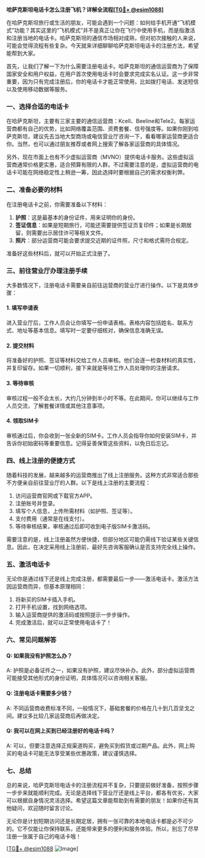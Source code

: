 **哈萨克斯坦电话卡怎么注册飞机？详解全流程[[TG💪+ @esim1088](https://t.me/s/esim1088)]**

在哈萨克斯坦旅行或生活的朋友，可能会遇到一个问题：如何给手机开通“飞机模式”功能？其实这里的“飞机模式”并不是真正让你在飞行中使用手机，而是指激活和注册当地的电话卡。哈萨克斯坦的通信市场相对成熟，但对初次接触的人来说，可能会觉得流程有些复杂。今天就来详细聊聊哈萨克斯坦电话卡的注册方法，希望能帮到大家。

首先，让我们了解一下为什么需要注册电话卡。哈萨克斯坦的通信运营商为了保障国家安全和用户权益，在用户首次使用电话卡时会要求完成实名认证。这一步非常重要，因为只有完成注册后，你的电话卡才能正常使用，比如拨打电话、发送短信以及使用移动数据等服务。

### 一、选择合适的电话卡

在哈萨克斯坦，主要有三家主要的通信运营商：Kcell、Beeline和Tele2。每家运营商都有自己的优势，比如网络覆盖范围、资费套餐、信号强度等。如果你刚到哈萨克斯坦，建议先去当地大型商场或电信营业厅咨询一下，看看哪家运营商更适合你。当然，也可以通过朋友推荐或者网上搜索了解各家运营商的具体情况。

另外，现在市面上也有不少虚拟运营商（MVNO）提供电话卡服务。这些虚拟运营商通常价格更实惠，适合预算有限的人群。不过需要注意的是，虚拟运营商的电话卡可能在网络稳定性上稍逊一筹，因此选择时要根据自己的需求权衡利弊。

### 二、准备必要的材料

在注册电话卡之前，你需要准备以下材料：

1. **护照**：这是最基本的身份证件，用来证明你的身份。
2. **签证信息**：如果是短期旅行，可能还需要提供签证页复印件；如果是长期居留，则需要出示居住许可等相关文件。
3. **照片**：部分运营商可能会要求提交近期的证件照，尺寸和格式需符合规定。

准备好这些材料后，就可以开始正式注册了。

### 三、前往营业厅办理注册手续

大多数情况下，注册电话卡需要亲自前往运营商的营业厅进行操作。以下是具体步骤：

#### 1. 填写申请表

进入营业厅后，工作人员会让你填写一份申请表格。表格内容包括姓名、联系方式、地址等基本信息。填写时一定要仔细核对，确保信息准确无误。

#### 2. 提交材料

将准备好的护照、签证等材料交给工作人员审核。他们会逐一检查材料的真实性，并复印留存。如果一切顺利，接下来就是等待工作人员处理你的注册请求。

#### 3. 等待审核

审核过程一般不会太长，大约几分钟到半小时不等。在此期间，你可以继续与工作人员交流，了解套餐详情或其他注意事项。

#### 4. 领取SIM卡

审核通过后，你会收到一张全新的SIM卡。工作人员会指导你如何安装SIM卡，并告诉你初始密码等重要信息。记得妥善保管这些资料，以免日后忘记。

### 四、线上注册的便捷方式

随着科技的发展，越来越多的运营商推出了线上注册服务。这种方式非常适合那些不方便亲自前往营业厅的人群。以下是线上注册的主要流程：

1. 访问运营商官网或下载官方APP。
2. 注册账号并登录。
3. 填写个人信息，上传所需材料（如护照、签证等）。
4. 支付费用（通常是在线支付）。
5. 等待审核结果，审核通过后即可收到电子版SIM卡激活码。

需要注意的是，线上注册虽然方便快捷，但部分地区可能仍需线下验证某些关键信息。因此，在决定采用线上注册前，最好先咨询客服确认是否支持完全线上操作。

### 五、激活电话卡

无论你是通过线下还是线上完成注册，都需要最后一步——激活电话卡。激活方法因运营商而异，但基本原理相同：

1. 将新买的SIM卡插入手机。
2. 打开手机设置，找到网络选项。
3. 输入运营商提供的激活码或按照提示一步步操作。
4. 完成激活后，就可以正常使用电话卡了！

### 六、常见问题解答

#### Q: 如果我没有护照怎么办？
A: 护照是必备证件之一，如果没有护照，建议尽快补办。此外，部分虚拟运营商可能接受其他形式的身份证明，具体情况可以咨询相关客服。

#### Q: 注册电话卡需要多少钱？
A: 不同运营商收费标准不同，一般情况下，基础套餐的价格在几十到几百坚戈之间。建议多比较几家运营商后再做决定。

#### Q: 我可以在网上买到已经注册好的电话卡吗？
A: 可以，但要注意选择正规渠道购买，避免买到假货或过期产品。此外，网上购买的电话卡可能无法享受某些优惠政策，建议谨慎选择。

### 七、总结

总的来说，哈萨克斯坦电话卡的注册流程并不复杂，只要提前做好准备，按照步骤一步步来就能顺利完成。无论是选择线下营业厅还是线上平台，都各有优劣，大家可以根据自身情况灵活选择。希望这篇文章能帮助到有需要的朋友！如果你还有其他疑问，欢迎随时留言讨论。

无论你是计划短期访问还是长期定居，拥有一张可靠的本地电话卡都是必不可少的。它不仅能让你保持联系，还能带来更多的便利和服务体验。所以，别忘了尽早注册一张属于自己的电话卡哦！

[[TG💪+ @esim1088](https://t.me/s/esim1088) ![Image](https://i.postimg.cc/4NQfJmqS/Snipaste-2025-05-13-00-14-12.png)]